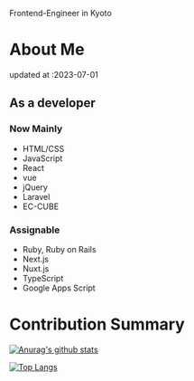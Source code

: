 Frontend-Engineer in Kyoto

# About Me
updated at :2023-07-01
## As a developer
### Now Mainly
- HTML/CSS
- JavaScript
- React
- vue
- jQuery
- Laravel
- EC-CUBE
### Assignable
- Ruby, Ruby on Rails
- Next.js
- Nuxt.js
- TypeScript
- Google Apps Script

# Contribution Summary
[![Anurag's github stats](https://github-readme-stats.vercel.app/api?username=solaretech&count_private=true&theme=graywhite)](https://github.com/anuraghazra/github-readme-stats)

[![Top Langs](https://github-readme-stats.vercel.app/api/top-langs/?username=solaretech&count_private=true&theme=graywhite)](https://github.com/anuraghazra/github-readme-stats)
